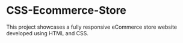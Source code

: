 # CSS-Ecommerce-Store
This project showcases a fully responsive eCommerce store website developed using HTML and CSS.
